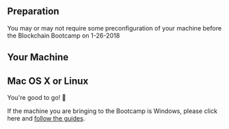 ## Preparation

You may or may not require some preconfiguration of your machine before the Blockchain Bootcamp on 1-26-2018 

## Your Machine

## Mac OS X or Linux

You're good to go! :100: 

If the machine you are bringing to the Bootcamp is Windows, please click here and [follow the guides](windows.md). 
